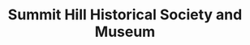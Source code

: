 ---
layout: repo
title: "Summit Hill Historical Society and Museum"
id: 15327
permalink: repos/15327/
---